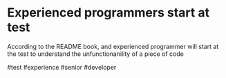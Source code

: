 # Experienced programmers start at test

According to the README book, and experienced programmer will start at
the test to understand the unfunctionanility of a piece of code

#test #experience #senior #developer
